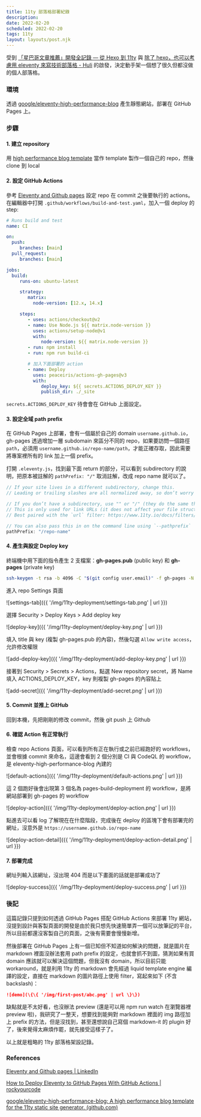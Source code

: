 ```yaml
---
title: 11ty 部落格部署紀錄
description:
date: 2022-02-20
scheduled: 2022-02-20
tags: 11ty
layout: layouts/post.njk
---
```


受到 [「星巴哥文章推薦」開發全記錄 — 從 Hexo 到 11ty](https://pse.is/3vf88q) 與 [除了 hexo，也可以考慮用 eleventy 來寫技術部落格 - Huli](https://pse.is/3uztdr) 的啟發，決定動手架一個想了很久但都沒做的個人部落格。

### 環境

透過 [google/eleventy-high-performance-blog](https://github.com/google/eleventy-high-performance-blog) 產生靜態網站，部署在 GitHub Pages 上。

### 步驟

#### 1. 建立 repository

用 [high performance blog template](https://github.com/google/eleventy-high-performance-blog) 當作 template 製作一個自己的 repo，然後 clone 到 local

#### 2. 設定 GitHub Actions

參考 [Eleventy and Github pages](https://www.linkedin.com/pulse/eleventy-github-pages-lea-tortay/) 設定 repo 在 commit 之後要執行的 actions。在編輯器中打開 `.github/workflows/build-and-test.yaml`，加入一個 deploy 的 step:

```yaml
# Runs build and test
name: CI

on:
  push:
	 branches: [main]
  pull_request:
	 branches: [main]

jobs:
  build:
	 runs-on: ubuntu-latest

	 strategy:
		matrix:
		  node-version: [12.x, 14.x]

	 steps:
		- uses: actions/checkout@v2
		- name: Use Node.js ${{ matrix.node-version }}
		  uses: actions/setup-node@v1
		  with:
			 node-version: ${{ matrix.node-version }}
		- run: npm install
		- run: npm run build-ci

		# 加入下面部署的 action
		- name: Deploy
		  uses: peaceiris/actions-gh-pages@v3
		  with:
			 deploy_key: ${{ secrets.ACTIONS_DEPLOY_KEY }}
			 publish_dir: ./_site
```

`secrets.ACTIONS_DEPLOY_KEY` 待會會在 GitHub 上面設定。

#### 3. 設定全域 path prefix

在 GitHub Pages 上部署，會有一個屬於自己的 domain `username.github.io`，gh-pages 透過增加一層 subdomain 來區分不同的 repo，如果要訪問一個路徑 `path`，必須用 `username.github.io/repo-name/path`，才能正確存取，因此需要將專案裡所有的 link 加上一個 prefix。

打開 `.eleventy.js`，找到最下面 return 的部分，可以看到 subdirectory 的說明，把原本被註解的 `pathPrefix: "/"` 取消註解，改成 repo name 就可以了。

```javascript
// If your site lives in a different subdirectory, change this.
// Leading or trailing slashes are all normalized away, so don’t worry about those.

// If you don’t have a subdirectory, use "" or "/" (they do the same thing)
// This is only used for link URLs (it does not affect your file structure)
// Best paired with the `url` filter: https://www.11ty.io/docs/filters/url/

// You can also pass this in on the command line using `--pathprefix`
pathPrefix: "/repo-name"
```

#### 4. 產生與設定 Deploy key

終端機中用下面的指令產生 2 支檔案：**gh-pages.pub** (public key) 和 **gh-pages** (private key)

```bash
ssh-keygen -t rsa -b 4096 -C "$(git config user.email)" -f gh-pages -N ""
```

進入 repo Settings 頁面

![settings-tab]({{ '/img/11ty-deployment/settings-tab.png' | url }})

選擇 Security > Deploy Keys > Add deploy key

![deploy-key]({{ '/img/11ty-deployment/deploy-key.png' | url }})

填入 title 與 key (複製 gh-pages.pub 的內容)，然後勾選 `Allow write access`，允許修改權限

![add-deploy-key]({{ '/img/11ty-deployment/add-deploy-key.png' | url }})

接著到 Security > Secrets > Actions，點選 New repository secret，將 Name 填入 ACTIONS_DEPLOY_KEY，key 則複製 gh-pages 的內容貼上

![add-secret]({{ '/img/11ty-deployment/add-secret.png' | url }})

#### 5. Commit 並推上 GitHub

回到本機，先把剛剛的修改 commit，然後 git push 上 Github

#### 6. 確認 Action 有正常執行

檢查 repo Actions 頁面，可以看到所有正在執行或之前已經跑好的 workflows，並會根據 commit 來命名，這邊會看到 2 個分別是 CI 與 CodeQL 的 workflow，是 eleventy-high-performance-blog 內建的

![default-actions]({{ '/img/11ty-deployment/default-actions.png' | url }})

這 2 個跑好後會出現第 3 個名為 pages-build-deployment 的 workflow，是將網站部署到 gh-pages 的 workflow

![deploy-action]({{ '/img/11ty-deployment/deploy-action.png' | url }})

點進去可以看 log 了解現在在什麼階段，完成後在 deploy 的區塊下會有部署完的網址，沒意外是 `https://username.github.io/repo-name`

![deploy-action-detail]({{ '/img/11ty-deployment/deploy-action-detail.png' | url }})

#### 7. 部署完成

網址列輸入該網址，沒出現 404 而是以下畫面的話就是部署成功了

![deploy-success]({{ '/img/11ty-deployment/deploy-success.png' | url }})

### 後記

這篇記錄只提到如何透過 GitHub Pages 搭配 GitHub Actions 來部署 11ty 網站，沒提到設計與客製頁面的開發是由於我只想先快速簡單弄一個可以放筆記的平台，所以目前都還沒客製自己的頁面，之後有需要會慢慢新增。

然後部署在 GitHub Pages 上有一個已知但不知道如何解決的問題，就是圖片在 markdown 裡面沒辦法套用 path prefix 的設定，也就會抓不到圖，猜測如果有買 domain 應該就可以解決這個問題，但我沒有 domain，所以目前只能 workaround，就是利用 11ty 的 markdown 會先經過 liquid template engine 編譯的設定，直接在 markdown 的圖片路徑上使用 filter，寫起來如下 (不含 backslash)：

```md
![demo](\{\{ '/img/first-post/abc.png' | url \}\})
```

缺點就是不太好看，也沒辦法 preview (還是可以用 npm run watch 在瀏覽器裡 preview 啦)，我研究了一整天，想要找到能夠對 markdown 裡面的 img 路徑加上 prefix 的方法，但是沒找到，甚至還想說自己寫個 markdown-it 的 plugin 好了，後來覺得太麻煩作罷，就先接受這樣子了。

以上就是粗略的 11ty 部落格架設記錄。

### References

[Eleventy and Github pages | LinkedIn](https://www.linkedin.com/pulse/eleventy-github-pages-lea-tortay/)

[How to Deploy Eleventy to GitHub Pages With GitHub Actions | rockyourcode](https://www.rockyourcode.com/how-to-deploy-eleventy-to-github-pages-with-github-actions/)

[google/eleventy-high-performance-blog: A high performance blog template for the 11ty static site generator. (github.com)](https://github.com/google/eleventy-high-performance-blog)
